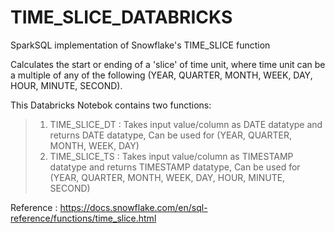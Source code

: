 # TIME_SLICE_DATABRICKS
SparkSQL implementation of Snowflake's TIME_SLICE function 


Calculates the start or ending of a 'slice' of time unit, where time unit can be a multiple of any of the following
(YEAR, QUARTER, MONTH, WEEK, DAY, HOUR, MINUTE, SECOND).

This Databricks Notebok contains two functions:
> 1. TIME_SLICE_DT : Takes input value/column as DATE datatype and returns DATE datatype, Can be used for (YEAR, QUARTER, MONTH, WEEK, DAY)
> 2. TIME_SLICE_TS : Takes input value/column as TIMESTAMP datatype and returns TIMESTAMP datatype, Can be used for (YEAR, QUARTER, MONTH, WEEK, DAY, HOUR, MINUTE, SECOND)


Reference : https://docs.snowflake.com/en/sql-reference/functions/time_slice.html
